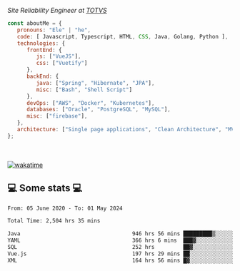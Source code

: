 <p><em>Site Reliability Engineer at <a href="https://www.totvs.com/">TOTVS</a></br>
</em></p>


```javascript
const aboutMe = {
   pronouns: "Ele" | "he",
   code: [ Javascript, Typescript, HTML, CSS, Java, Golang, Python ],
   technologies: {
      frontEnd: {
         js: ["VueJS"],
         css: ["Vuetify"]
      },
      backEnd: {
         java: ["Spring", "Hibernate", "JPA"],
         misc: ["Bash", "Shell Script"]
      },
      devOps: ["AWS", "Docker", "Kubernetes"],
      databases: ["Oracle", "PostgreSQL", "MySQL"],
      misc: ["firebase"],
   },
   architecture: ["Single page applications", "Clean Architecture", "MVC", "Microservices"],
};
```
</br></br>
[![wakatime](https://wakatime.com/badge/user/a3a8ed06-d304-4d6b-bc86-4adc418cdea7.svg)](https://wakatime.com/@a3a8ed06-d304-4d6b-bc86-4adc418cdea7)
<h2>💻 Some stats 💻</h2>

<!--START_SECTION:waka-->

```txt
From: 05 June 2020 - To: 01 May 2024

Total Time: 2,504 hrs 35 mins

Java                                   946 hrs 56 mins █████████▒░░░░░░░░░░░░░░░   37.81 %
YAML                                   366 hrs 6 mins  ███▓░░░░░░░░░░░░░░░░░░░░░   14.62 %
SQL                                    252 hrs         ██▓░░░░░░░░░░░░░░░░░░░░░░   10.06 %
Vue.js                                 197 hrs 29 mins ██░░░░░░░░░░░░░░░░░░░░░░░   07.89 %
XML                                    164 hrs 56 mins █▓░░░░░░░░░░░░░░░░░░░░░░░   06.59 %
```

<!--END_SECTION:waka-->
